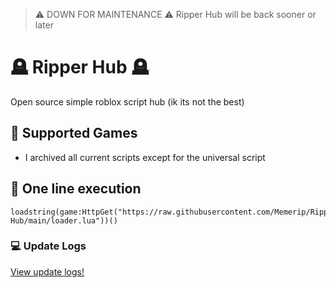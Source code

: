 > ⚠️ DOWN FOR MAINTENANCE ⚠️
> Ripper Hub will be back sooner or later

# 🪦 Ripper Hub 🪦
Open source simple roblox script hub (ik its not the best)

## 🦈 Supported Games

<ul>
  <li>I archived all current scripts except for the universal script</li>
</ul>

## 🔗 One line execution

```
loadstring(game:HttpGet("https://raw.githubusercontent.com/Memerip/Ripper-Hub/main/loader.lua"))()
```

### 💻 Update Logs

<a href="https://github.com/Memerip/Ripper-Hub/blob/main/Updates.md">View update logs!</a>
